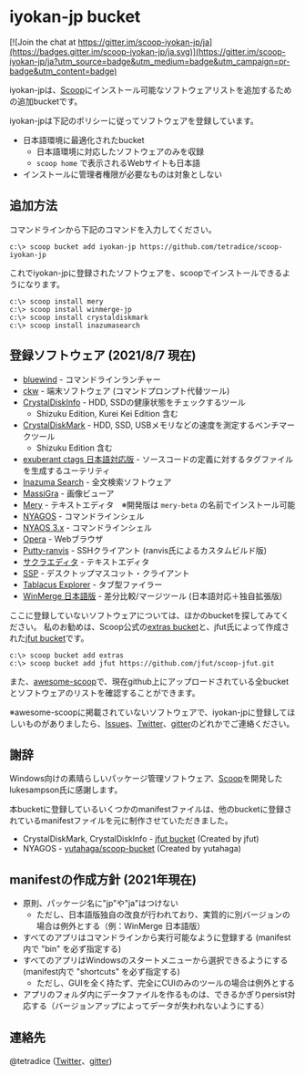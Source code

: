 iyokan-jp bucket
================
[![Join the chat at https://gitter.im/scoop-iyokan-jp/ja](https://badges.gitter.im/scoop-iyokan-jp/ja.svg)](https://gitter.im/scoop-iyokan-jp/ja?utm_source=badge&utm_medium=badge&utm_campaign=pr-badge&utm_content=badge)

iyokan-jpは、[Scoop][]にインストール可能なソフトウェアリストを追加するための追加bucketです。

iyokan-jpは下記のポリシーに従ってソフトウェアを登録しています。

* 日本語環境に最適化されたbucket
    * 日本語環境に対応したソフトウェアのみを収録
    * <code>scoop home</code> で表示されるWebサイトも日本語
* インストールに管理者権限が必要なものは対象としない


追加方法
-------
コマンドラインから下記のコマンドを入力してください。

    c:\> scoop bucket add iyokan-jp https://github.com/tetradice/scoop-iyokan-jp

これでiyokan-jpに登録されたソフトウェアを、scoopでインストールできるようになります。

    c:\> scoop install mery
    c:\> scoop install winmerge-jp
    c:\> scoop install crystaldiskmark
    c:\> scoop install inazumasearch


登録ソフトウェア (2021/8/7 現在)
------------------------------
* [bluewind](http://www.web-ghost.net/bluewind/) - コマンドラインランチャー
* [ckw](http://ckw-mod.github.io/) - 端末ソフトウェア (コマンドプロンプト代替ツール)
* [CrystalDiskInfo](https://crystalmark.info/ja/software/crystaldiskinfo/) - HDD, SSDの健康状態をチェックするツール
    * Shizuku Edition, Kurei Kei Edition 含む
* [CrystalDiskMark](https://crystalmark.info/ja/software/crystaldiskmark/) - HDD, SSD, USBメモリなどの速度を測定するベンチマークツール
    * Shizuku Edition 含む
* [exuberant ctags 日本語対応版](https://hp.vector.co.jp/authors/VA025040/ctags/) - ソースコードの定義に対するタグファイルを生成するユーテリティ
* [Inazuma Search](https://inazumaapps.info/inazumasearch/) - 全文検索ソフトウェア
* [MassiGra](http://www.massigra.net/) - 画像ビューア
* [Mery](https://www.haijin-boys.com/wiki/) - テキストエディタ　※開発版は `mery-beta` の名前でインストール可能
* [NYAGOS](https://github.com/zetamatta/nyagos/blob/master/readme_ja.md) - コマンドラインシェル
* [NYAOS 3.x](http://www.nyaos.org/index.cgi?p=NYAOS+3000) - コマンドラインシェル
* [Opera](https://www.opera.com/) - Webブラウザ
* [Putty-ranvis](http://www.ranvis.com/putty) - SSHクライアント (ranvis氏によるカスタムビルド版)
* [サクラエディタ](https://sakura-editor.github.io/) - テキストエディタ
* [SSP](http://ssp.shillest.net/) - デスクトップマスコット・クライアント
* [Tablacus Explorer](https://tablacus.github.io/explorer.html) - タブ型ファイラー
* [WinMerge 日本語版](http://www.geocities.co.jp/SiliconValley-SanJose/8165/winmerge.html)  - 差分比較/マージツール (日本語対応＋独自拡張版)

ここに登録していないソフトウェアについては、ほかのbucketを探してみてください。
私のお勧めは、Scoop公式の[extras bucket](https://github.com/lukesampson/scoop-extras)と、jfut氏によって作成された[jfut bucket][]です。

    c:\> scoop bucket add extras
    c:\> scoop bucket add jfut https://github.com/jfut/scoop-jfut.git

また、[awesome-scoop][]で、現在github上にアップロードされている全bucketとソフトウェアのリストを確認することができます。

※awesome-scoopに掲載されていないソフトウェアで、iyokan-jpに登録してほしいものがありましたら、[Issues](https://github.com/tetradice/scoop-iyokan-jp/issues)、[Twitter](https://twitter.com/tetradice)、[gitter](https://gitter.im/scoop-iyokan-jp/ja)のどれかでご連絡ください。



謝辞
----

Windows向けの素晴らしいパッケージ管理ソフトウェア、[Scoop][]を開発したlukesampson氏に感謝します。

本bucketに登録しているいくつかのmanifestファイルは、他のbucketに登録されているmanifestファイルを元に制作させていただきました。

* CrystalDiskMark, CrystalDiskInfo - [jfut bucket][] (Created by jfut)
* NYAGOS - [yutahaga/scoop-bucket](https://github.com/yutahaga/scoop-bucket/) (Created by yutahaga)



manifestの作成方針 (2021年現在)
-----------------
* 原則、パッケージ名に"jp"や"ja"はつけない
    * ただし、日本語版独自の改良が行われており、実質的に別バージョンの場合は例外とする（例：WinMerge 日本語版）
* すべてのアプリはコマンドラインから実行可能なように登録する (manifest内で "bin" を必ず指定する)
* すべてのアプリはWindowsのスタートメニューから選択できるようにする (manifest内で "shortcuts" を必ず指定する) 
    * ただし、GUIを全く持たず、完全にCUIのみのツールの場合は例外とする
* アプリのフォルダ内にデータファイルを作るものは、できるかぎりpersist対応する（バージョンアップによってデータが失われないようにする）



連絡先
------
@tetradice ([Twitter](https://twitter.com/tetradice)、[gitter](https://gitter.im/scoop-iyokan-jp/ja))

[Scoop]: http://scoop.sh/
[awesome-scoop]: https://github.com/tapanchandra/awesome-scoop
[jfut bucket]: https://github.com/jfut/scoop-jfut
